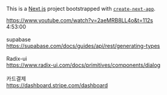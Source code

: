 This is a [Next.js](https://nextjs.org/) project bootstrapped with [`create-next-app`](https://github.com/vercel/next.js/tree/canary/packages/create-next-app).

https://www.youtube.com/watch?v=2aeMRB8LL4o&t=112s
<br />
4:53:00
<br />
<br />
supabase
<br />
https://supabase.com/docs/guides/api/rest/generating-types
<br />
<br />
Radix-ui
<br />
https://www.radix-ui.com/docs/primitives/components/dialog
<br />
<br />
카드결제
<br />
https://dashboard.stripe.com/dashboard
